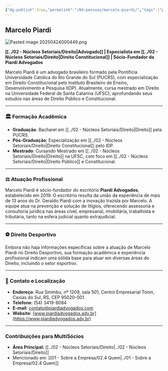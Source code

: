```yaml
---
{"dg-publish":true,"permalink":"/04-pessoas/marcelo-piardi/","tags":["person","profile","direito"]}
---
```


## Marcelo Piardi

![Pasted image 20250424000449.png](/img/user/Pasted%20image%2020250424000449.png)

**[[../02 - Núcleos Setoriais/Direito\|Advogado]] | Especialista em [[../02 - Núcleos Setoriais/Direito\|Direito Constitucional]] | Sócio-Fundador da Piardi Advogados**

Marcelo Piardi é um advogado brasileiro formado pela Pontifícia Universidade Católica do Rio Grande do Sul (PUCRS), com especialização em Direito Constitucional pelo Instituto Brasileiro de Ensino, Desenvolvimento e Pesquisa (IDP). Atualmente, cursa mestrado em Direito na Universidade Federal de Santa Catarina (UFSC), aprofundando seus estudos nas áreas de Direito Público e Constitucional.

---

### 🏛️ Formação Acadêmica

*   **Graduação**: Bacharel em [[../02 - Núcleos Setoriais/Direito\|Direito]] pela PUCRS.
*   **Pós-Graduação**: Especialização em [[../02 - Núcleos Setoriais/Direito\|Direito Constitucional]] pelo IDP.
*   **Mestrado**: Cursando Mestrado em [[../02 - Núcleos Setoriais/Direito\|Direito]] na UFSC, com foco em [[../02 - Núcleos Setoriais/Direito\|Direito Público]] e Constitucional.

---

### ⚖️ Atuação Profissional

Marcelo Piardi é sócio-fundador do escritório **Piardi Advogados**, estabelecido em 2019. O escritório resulta da união da experiência de mais de 13 anos do Dr. Geraldo Piardi com a inovação trazida por Marcelo. A equipe atua na prevenção e solução de litígios, oferecendo assessoria e consultoria jurídica nas áreas cível, empresarial, imobiliária, trabalhista e tributária, tanto na esfera judicial quanto extrajudicial.

---

### ⚽ Direito Desportivo

Embora não haja informações específicas sobre a atuação de Marcelo Piardi no Direito Desportivo, sua formação acadêmica e experiência profissional indicam uma sólida base para atuar em diversas áreas do Direito, incluindo o setor esportivo.

---

### 📍 Contato e Localização

*   **Endereço**: Rua Sinimbu, nº 1209, sala 501, Centro Empresarial Tonin, Caxias do Sul, RS, CEP 95020-001.
*   **Telefone**: (54) 3419-8084
*   **E-mail**: [contato@piardiadvogados.com](mailto:contato@piardiadvogados.com)
*   **Website**: [www.piardiadvogados.adv.br](https://www.piardiadvogados.adv.br)

---

### Contribuições para MultiSócios
*   **Área Principal:** [[../02 - Núcleos Setoriais/Direito\|../02 - Núcleos Setoriais/Direito]]
*   Mencionado em: [[01 - Sobre a Empresa/02.4 Quem\|../01 - Sobre a Empresa/02.4 Quem]]